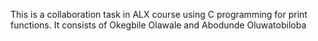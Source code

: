 This is a collaboration task in ALX course using C programming for print functions.
It consists of Okegbile Olawale and Abodunde Oluwatobiloba
